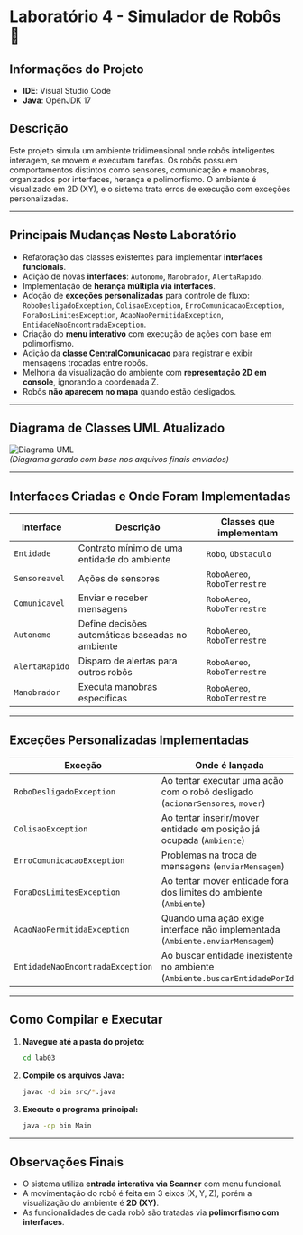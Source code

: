 # Laboratório 4 - Simulador de Robôs 🤖

## Informações do Projeto
- **IDE**: Visual Studio Code  
- **Java**: OpenJDK 17

## Descrição
Este projeto simula um ambiente tridimensional onde robôs inteligentes interagem, se movem e executam tarefas. Os robôs possuem comportamentos distintos como sensores, comunicação e manobras, organizados por interfaces, herança e polimorfismo. O ambiente é visualizado em 2D (XY), e o sistema trata erros de execução com exceções personalizadas.

---

## Principais Mudanças Neste Laboratório

- Refatoração das classes existentes para implementar **interfaces funcionais**.
- Adição de novas **interfaces**: `Autonomo`, `Manobrador`, `AlertaRapido`.
- Implementação de **herança múltipla via interfaces**.
- Adoção de **exceções personalizadas** para controle de fluxo: `RoboDesligadoException`, `ColisaoException`, `ErroComunicacaoException`, `ForaDosLimitesException`, `AcaoNaoPermitidaException`, `EntidadeNaoEncontradaException`.
- Criação do **menu interativo** com execução de ações com base em polimorfismo.
- Adição da **classe CentralComunicacao** para registrar e exibir mensagens trocadas entre robôs.
- Melhoria da visualização do ambiente com **representação 2D em console**, ignorando a coordenada Z.
- Robôs **não aparecem no mapa** quando estão desligados.

---

## Diagrama de Classes UML Atualizado

![Diagrama UML](A_UML_class_diagram_in_the_image_depicts_a_hierarc.png)  
*(Diagrama gerado com base nos arquivos finais enviados)*

---

## Interfaces Criadas e Onde Foram Implementadas

| Interface       | Descrição                                             | Classes que implementam          |
|----------------|--------------------------------------------------------|----------------------------------|
| `Entidade`      | Contrato mínimo de uma entidade do ambiente           | `Robo`, `Obstaculo`              |
| `Sensoreavel`   | Ações de sensores                                     | `RoboAereo`, `RoboTerrestre`     |
| `Comunicavel`   | Enviar e receber mensagens                            | `RoboAereo`, `RoboTerrestre`     |
| `Autonomo`      | Define decisões automáticas baseadas no ambiente      | `RoboAereo`, `RoboTerrestre`     |
| `AlertaRapido`  | Disparo de alertas para outros robôs                  | `RoboAereo`, `RoboTerrestre`     |
| `Manobrador`    | Executa manobras específicas                          | `RoboAereo`, `RoboTerrestre`     |

---

## Exceções Personalizadas Implementadas

| Exceção                      | Onde é lançada                                                                 |
|-----------------------------|----------------------------------------------------------------------------------|
| `RoboDesligadoException`     | Ao tentar executar uma ação com o robô desligado (`acionarSensores`, `mover`)   |
| `ColisaoException`           | Ao tentar inserir/mover entidade em posição já ocupada (`Ambiente`)            |
| `ErroComunicacaoException`  | Problemas na troca de mensagens (`enviarMensagem`)                              |
| `ForaDosLimitesException`   | Ao tentar mover entidade fora dos limites do ambiente (`Ambiente`)             |
| `AcaoNaoPermitidaException` | Quando uma ação exige interface não implementada (`Ambiente.enviarMensagem`)   |
| `EntidadeNaoEncontradaException` | Ao buscar entidade inexistente no ambiente (`Ambiente.buscarEntidadePorId`) |

---

## Como Compilar e Executar

1. **Navegue até a pasta do projeto:**
   ```bash
   cd lab03
   ```

2. **Compile os arquivos Java:**
   ```bash
   javac -d bin src/*.java
   ```

3. **Execute o programa principal:**
   ```bash
   java -cp bin Main
   ```

---

## Observações Finais

- O sistema utiliza **entrada interativa via Scanner** com menu funcional.
- A movimentação do robô é feita em 3 eixos (X, Y, Z), porém a visualização do ambiente é **2D (XY)**.
- As funcionalidades de cada robô são tratadas via **polimorfismo com interfaces**.
